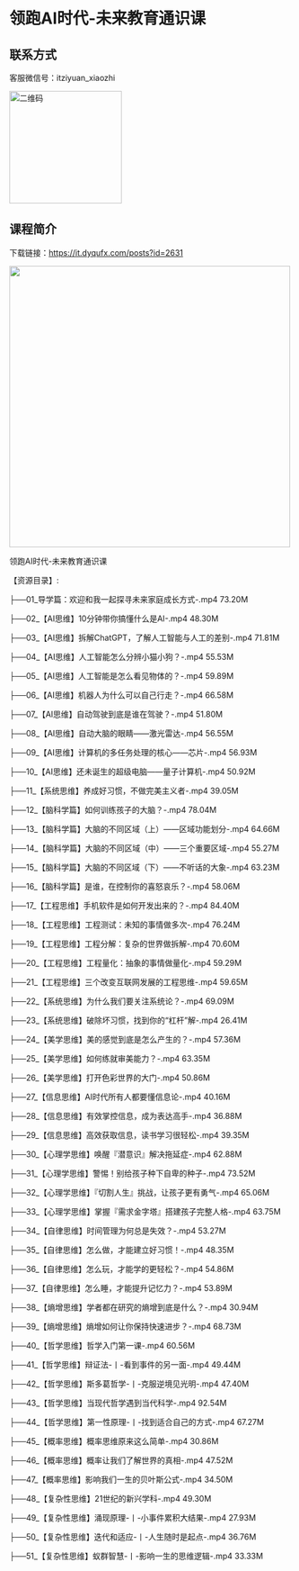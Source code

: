 # 领跑AI时代-未来教育通识课

## 联系方式

客服微信号：itziyuan_xiaozhi

<img src="https://ziyuanyun.oss-cn-guangzhou.aliyuncs.com/common/20240614073449/666b82192834a.jpg" width="200" height="200" alt="二维码">

## 课程简介

下载链接：https://it.dyqufx.com/posts?id=2631

<img src="https://ziyuanyun.oss-cn-guangzhou.aliyuncs.com/yun/20240515184150/6644916eb1835.jpg" width="500" alt="">

  领跑AI时代-未来教育通识课



 【资源目录】:

 ├──01_导学篇：欢迎和我一起探寻未来家庭成长方式-.mp4 73.20M

 ├──02_【AI思维】10分钟带你搞懂什么是AI-.mp4 48.30M

 ├──03_【AI思维】拆解ChatGPT，了解人工智能与人工的差别-.mp4 71.81M

 ├──04_【AI思维】人工智能怎么分辨小猫小狗？-.mp4 55.53M

 ├──05_【AI思维】人工智能是怎么看见物体的？-.mp4 59.89M

 ├──06_【AI思维】机器人为什么可以自己行走？-.mp4 66.58M

 ├──07_【AI思维】自动驾驶到底是谁在驾驶？-.mp4 51.80M

 ├──08_【AI思维】自动大脑的眼睛——激光雷达-.mp4 56.55M

 ├──09_【AI思维】计算机的多任务处理的核心——芯片-.mp4 56.93M

 ├──10_【AI思维】还未诞生的超级电脑——量子计算机-.mp4 50.92M

 ├──11_【系统思维】养成好习惯，不做完美主义者-.mp4 39.05M

 ├──12_【脑科学篇】如何训练孩子的大脑？-.mp4 78.04M

 ├──13_【脑科学篇】大脑的不同区域（上）——区域功能划分-.mp4 64.66M

 ├──14_【脑科学篇】大脑的不同区域（中）——三个重要区域-.mp4 55.27M

 ├──15_【脑科学篇】大脑的不同区域（下）——不听话的大象-.mp4 63.23M

 ├──16_【脑科学篇】是谁，在控制你的喜怒哀乐？-.mp4 58.06M

 ├──17_【工程思维】手机软件是如何开发出来的？-.mp4 84.40M

 ├──18_【工程思维】工程测试：未知的事情做多次-.mp4 76.24M

 ├──19_【工程思维】工程分解：复杂的世界做拆解-.mp4 70.60M

 ├──20_【工程思维】工程量化：抽象的事情做量化-.mp4 59.29M

 ├──21_【工程思维】三个改变互联网发展的工程思维-.mp4 59.65M

 ├──22_【系统思维】为什么我们要关注系统论？-.mp4 69.09M

 ├──23_【系统思维】破除坏习惯，找到你的“杠杆”解-.mp4 26.41M

 ├──24_【美学思维】美的感觉到底是怎么产生的？-.mp4 57.36M

 ├──25_【美学思维】如何练就审美能力？-.mp4 63.35M

 ├──26_【美学思维】打开色彩世界的大门-.mp4 50.86M

 ├──27_【信息思维】AI时代所有人都要懂信息论-.mp4 40.16M

 ├──28_【信息思维】有效掌控信息，成为表达高手-.mp4 36.88M

 ├──29_【信息思维】高效获取信息，读书学习很轻松-.mp4 39.35M

 ├──30_【心理学思维】唤醒『潜意识』解决拖延症-.mp4 62.88M

 ├──31_【心理学思维】警惕！别给孩子种下自卑的种子-.mp4 73.52M

 ├──32_【心理学思维】『切割人生』挑战，让孩子更有勇气-.mp4 65.06M

 ├──33_【心理学思维】掌握『需求金字塔』搭建孩子完整人格-.mp4 63.75M

 ├──34_【自律思维】时间管理为何总是失效？-.mp4 53.27M

 ├──35_【自律思维】怎么做，才能建立好习惯！-.mp4 48.35M

 ├──36_【自律思维】怎么玩，才能学的更轻松？-.mp4 54.86M

 ├──37_【自律思维】怎么睡，才能提升记忆力？-.mp4 53.89M

 ├──38_【熵增思维】学者都在研究的熵增到底是什么？-.mp4 30.94M

 ├──39_【熵增思维】熵增如何让你保持快速进步？-.mp4 68.73M

 ├──40_【哲学思维】哲学入门第一课-.mp4 60.56M

 ├──41_【哲学思维】辩证法-丨-看到事件的另一面-.mp4 49.44M

 ├──42_【哲学思维】斯多葛哲学-丨-克服逆境见光明-.mp4 47.40M

 ├──43_【哲学思维】当现代哲学遇到当代科学-.mp4 92.54M

 ├──44_【哲学思维】第一性原理-丨-找到适合自己的方式-.mp4 67.27M

 ├──45_【概率思维】概率思维原来这么简单-.mp4 30.86M

 ├──46_【概率思维】概率让我们了解世界的真相-.mp4 47.52M

 ├──47_【概率思维】影响我们一生的贝叶斯公式-.mp4 34.50M

 ├──48_【复杂性思维】21世纪的新兴学科-.mp4 49.30M

 ├──49_【复杂性思维】涌现原理-丨-小事件累积大结果-.mp4 27.93M

 ├──50_【复杂性思维】迭代和适应-丨-人生随时是起点-.mp4 36.76M

 ├──51_【复杂性思维】蚁群智慧-丨-影响一生的思维逻辑-.mp4 33.33M

  